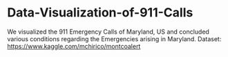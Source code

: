 # Data-Visualization-of-911-Calls
We visualized the 911 Emergency Calls of Maryland, US and concluded various conditions regarding the Emergencies arising in Maryland.
Dataset: https://www.kaggle.com/mchirico/montcoalert
